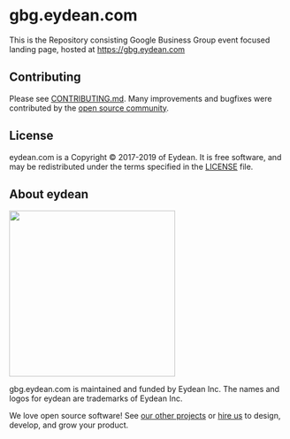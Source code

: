 # gbg.eydean.com 

This is the Repository consisting Google Business Group event focused landing page, hosted at https://gbg.eydean.com

Contributing
------------

Please see [CONTRIBUTING.md](https://github.com/eydean/gbg.eydean.com/blob/master/CONTRIBUTING.md). Many improvements and bugfixes were contributed by the [open source community](https://github.com/eydean/gbg.eydean.com/graphs/contributors).

License
-------

eydean.com is a Copyright © 2017-2019 of Eydean. It is free software, and may be redistributed under the terms specified in the [LICENSE](/LICENSE) file.

About eydean
----------------

<img src="https://eydean.com/images/logo.svg" width="300">

gbg.eydean.com is maintained and funded by Eydean Inc. 
The names and logos for eydean are trademarks of Eydean Inc.

We love open source software!
See [our other projects][community] or
[hire us][hire] to design, develop, and grow your product.

[community]: https://eydean.com/services/community-outreach?utm_source=github
[hire]: https://eydean.com/hire-us?utm_source=github
